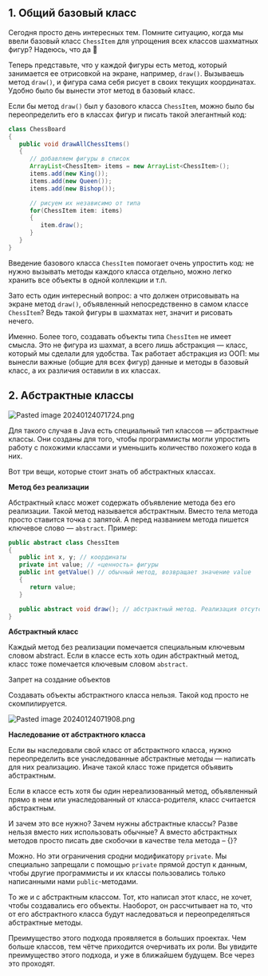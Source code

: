 ## 1. Общий базовый класс

Сегодня просто день интересных тем. Помните ситуацию, когда мы ввели базовый класс `ChessItem` для упрощения всех классов шахматных фигур? Надеюсь, что да 🙂

Теперь представьте, что у каждой фигуры есть метод, который занимается ее отрисовкой на экране, например, `draw()`. Вызываешь метод `draw()`, и фигура сама себя рисует в своих текущих координатах. Удобно было бы вынести этот метод в базовый класс.

Если бы метод `draw()` был у базового класса `ChessItem`, можно было бы переопределить его в классах фигур и писать такой элегантный код:

```java
class ChessBoard
{
   public void drawAllChessItems()
   {
      // добавляем фигуры в список
      ArrayList<ChessItem> items = new ArrayList<ChessItem>();
      items.add(new King());
      items.add(new Queen());
      items.add(new Bishop());

      // рисуем их независимо от типа
      for(ChessItem item: items)
      {
         item.draw();
      }
   }
}
```

Введение базового класса `ChessItem` помогает очень упростить код: не нужно вызывать методы каждого класса отдельно, можно легко хранить все объекты в одной коллекции и т.п.

Зато есть один интересный вопрос: а что должен отрисовывать на экране метод `draw()`, объявленный непосредственно в самом классе `ChessItem`? Ведь такой фигуры в шахматах нет, значит и рисовать нечего.

Именно. Более того, создавать объекты типа `ChessItem` не имеет смысла. Это не фигура из шахмат, а всего лишь абстракция — класс, который мы сделали для удобства. Так работает абстракция из ООП: мы вынесли важные (общие для всех фигур) данные и методы в базовый класс, а их различия оставили в их классах.

## 2. Абстрактные классы

![Pasted image 20240124071724.png](..%2F..%2F..%2F..%2FAppData%2FLocal%2FTemp%2FPasted%20image%2020240124071724.png)

Для такого случая в Java есть специальный тип классов — абстрактные классы. Они созданы для того, чтобы программисты могли упростить работу с похожими классами и уменьшить количество похожего кода в них.

Вот три вещи, которые стоит знать об абстрактных классах.

**Метод без реализации**

Абстрактный класс может содержать объявление метода без его реализации. Такой метод называется абстрактным. Вместо тела метода просто ставится точка с запятой. А перед названием метода пишется ключевое слово — `abstract`. Пример:

```java
public abstract class ChessItem
{
   public int x, y; // координаты
   private int value; // «ценность» фигуры
   public int getValue() // обычный метод, возвращает значение value
   {
      return value;
   }

   public abstract void draw(); // абстрактный метод. Реализация отсутствует.
}
```

**Абстрактный класс**

Каждый метод без реализации помечается специальным ключевым словом abstract. Если в классе есть хоть один абстрактный метод, класс тоже помечается ключевым словом `abstract`.

Запрет на создание объектов

Создавать объекты абстрактного класса нельзя. Такой код просто не скомпилируется.

![Pasted image 20240124071908.png](..%2F..%2F..%2F..%2FAppData%2FLocal%2FTemp%2FPasted%20image%2020240124071908.png)

**Наследование от абстрактного класса**

Если вы наследовали свой класс от абстрактного класса, нужно переопределить все унаследованные абстрактные методы — написать для них реализацию. Иначе такой класс тоже придется объявить абстрактным.

Если в классе есть хотя бы один нереализованный метод, объявленный прямо в нем или унаследованный от класса-родителя, класс считается абстрактным.

И зачем это все нужно? Зачем нужны абстрактные классы? Разве нельзя вместо них использовать обычные? А вместо абстрактных методов просто писать две скобочки в качестве тела метода – {}?

Можно. Но эти ограничения сродни модификатору `private`. Мы специально запрещали с помощью `private` прямой доступ к данным, чтобы другие программисты и их классы пользовались только написанными нами `public`-методами.

То же и с абстрактным классом. Тот, кто написал этот класс, не хочет, чтобы создавались его объекты. Наоборот, он рассчитывает на то, что от его абстрактного класса будут наследоваться и переопределяться абстрактные методы.

Преимущество этого подхода проявляется в больших проектах. Чем больше классов, тем чётче приходится очерчивать их роли. Вы увидите преимущество этого подхода, и уже в ближайшем будущем. Все через это проходят.